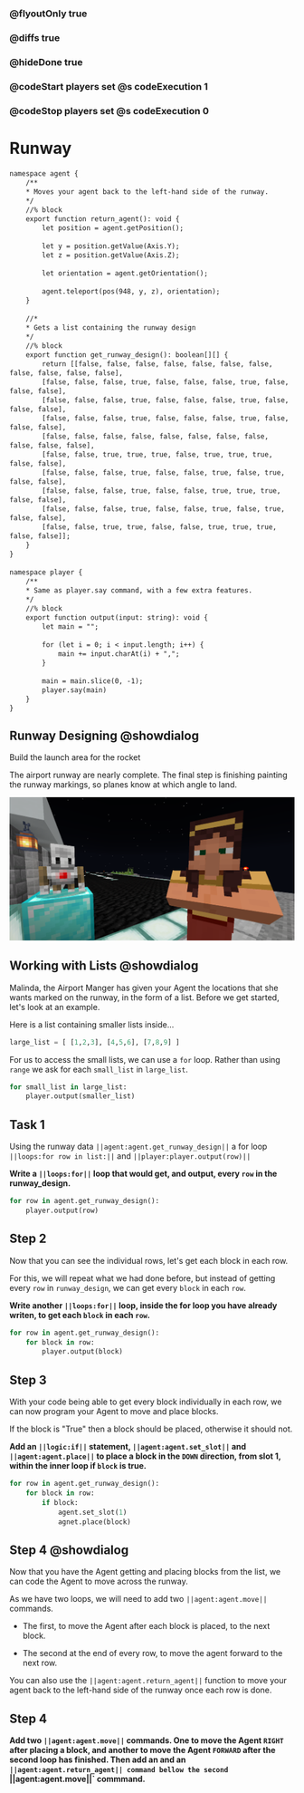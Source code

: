 ### @flyoutOnly true
### @diffs true
### @hideDone true
### @codeStart players set @s codeExecution 1
### @codeStop players set @s codeExecution 0


# Runway

```customts
namespace agent {
    /**
    * Moves your agent back to the left-hand side of the runway.
    */
    //% block
    export function return_agent(): void {
        let position = agent.getPosition();

        let y = position.getValue(Axis.Y);
        let z = position.getValue(Axis.Z);

        let orientation = agent.getOrientation();
        
        agent.teleport(pos(948, y, z), orientation);
    }

    //*
    * Gets a list containing the runway design
    */
    //% block
    export function get_runway_design(): boolean[][] {
        return [[false, false, false, false, false, false, false, false, false, false, false],
        [false, false, false, true, false, false, false, true, false, false, false],
        [false, false, false, true, false, false, false, true, false, false, false],
        [false, false, false, true, false, false, false, true, false, false, false],
        [false, false, false, false, false, false, false, false, false, false, false],
        [false, false, true, true, true, false, true, true, true, false, false],
        [false, false, false, true, false, false, true, false, true, false, false],
        [false, false, false, true, false, false, true, true, true, false, false],
        [false, false, false, true, false, false, true, false, true, false, false],
        [false, false, true, true, false, false, true, true, true, false, false]];
    }
}

namespace player {
    /**
    * Same as player.say command, with a few extra features.
    */
    //% block
    export function output(input: string): void {
        let main = "";

        for (let i = 0; i < input.length; i++) {
            main += input.charAt(i) + ",";
        }

        main = main.slice(0, -1);
        player.say(main)
    }
}
```

## Runway Designing @showdialog
Build the launch area for the rocket

The airport runway are nearly complete. The final step is finishing painting the runway markings, so planes know at which angle to land.   

![Cover image](https://raw.githubusercontent.com/CausewayDigital/Minecraft-EE-MakeCode/refs/heads/master/tutorials/python-islands/island-6/runway/cover.png)
## Working with Lists @showdialog

Malinda, the Airport Manger has given your Agent the locations that she wants marked on the runway, in the form of a list. Before we get started, let's look at an example.

Here is a list containing smaller lists inside...

```python
large_list = [ [1,2,3], [4,5,6], [7,8,9] ]
```

For us to access the small lists, we can use a `for` loop. Rather than using `range` we ask for each `small_list` in `large_list`.
```python
for small_list in large_list:
    player.output(smaller_list)
```

## Task 1
Using the runway data
`||agent:agent.get_runway_design||`
a for loop
`||loops:for row in list:||`
and
`||player:player.output(row)||`

**Write a `||loops:for||` loop that would get, and output, every `row` in the runway_design.**

```python
for row in agent.get_runway_design():
    player.output(row)
```

## Step 2
Now that you can see the individual rows, let's get each block in each row.

For this, we will repeat what we had done before, but instead of getting every `row` in `runway_design`, we can get every `block` in each `row`.


**Write another `||loops:for||` loop, inside the for loop you have already writen, to get each `block` in each `row`.**

```python
for row in agent.get_runway_design():
    for block in row:
        player.output(block)
```

## Step 3

With your code being able to get every block individually in each row, we can now program your Agent to move and place blocks.

If the block is "True" then a block should be placed, otherwise it should not.

**Add an `||logic:if||` statement, `||agent:agent.set_slot||` and `||agent:agent.place||` to place a block in the `DOWN` direction, from slot 1, within the inner loop if `block` is true.**

```python
for row in agent.get_runway_design():
    for block in row:
        if block:
            agent.set_slot(1)
            agnet.place(block)
```

## Step 4 @showdialog

Now that you have the Agent getting and placing blocks from the list, we can code the Agent to move across the runway.

As we have two loops, we will need to add two `||agent:agent.move||` commands. 

- The first, to move the Agent after each block is placed, to the next block.

- The second at the end of every row, to move the agent forward to the next row.

You can also use the `||agent:agent.return_agent||` function to move your agent back to the left-hand side of the runway once each row is done.

## Step 4

**Add two `||agent:agent.move||` commands. One to move the Agent `RIGHT` after placing a block, and another to move the Agent `FORWARD` after the second loop has finished. Then add an and an `||agent:agent.return_agent|| command bellow the second `||agent:agent.move||` commmand.**

